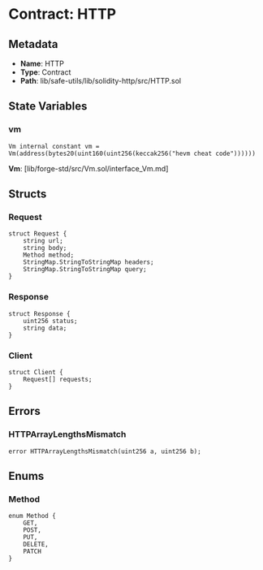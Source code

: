 # Contract: HTTP

## Metadata

- **Name**: HTTP
- **Type**: Contract
- **Path**: lib/safe-utils/lib/solidity-http/src/HTTP.sol

## State Variables

### vm

```solidity
Vm internal constant vm = Vm(address(bytes20(uint160(uint256(keccak256("hevm cheat code"))))))
```

**Vm**: [lib/forge-std/src/Vm.sol/interface_Vm.md]

## Structs

### Request

```solidity
struct Request {
    string url;
    string body;
    Method method;
    StringMap.StringToStringMap headers;
    StringMap.StringToStringMap query;
}
```

### Response

```solidity
struct Response {
    uint256 status;
    string data;
}
```

### Client

```solidity
struct Client {
    Request[] requests;
}
```

## Errors

### HTTPArrayLengthsMismatch

```solidity
error HTTPArrayLengthsMismatch(uint256 a, uint256 b);
```

## Enums

### Method

```solidity
enum Method {
    GET,
    POST,
    PUT,
    DELETE,
    PATCH
}
```
